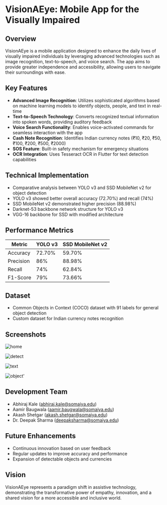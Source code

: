 # VisionAEye: Mobile App for the Visually Impaired

## Overview
VisionAEye is a mobile application designed to enhance the daily lives of visually impaired individuals by leveraging advanced technologies such as image recognition, text-to-speech, and voice search. The app aims to provide greater independence and accessibility, allowing users to navigate their surroundings with ease.

## Key Features
- **Advanced Image Recognition**: Utilizes sophisticated algorithms based on machine learning models to identify objects, people, and text in real-time
- **Text-to-Speech Technology**: Converts recognized textual information into spoken words, providing auditory feedback
- **Voice Search Functionality**: Enables voice-activated commands for seamless interaction with the app
- **Cash Note Recognition**: Identifies Indian currency notes (₹10, ₹20, ₹50, ₹100, ₹200, ₹500, ₹2000)
- **SOS Feature**: Built-in safety mechanism for emergency situations
- **OCR Integration**: Uses Tesseract OCR in Flutter for text detection capabilities

## Technical Implementation
- Comparative analysis between YOLO v3 and SSD MobileNet v2 for object detection
- YOLO v3 showed better overall accuracy (72.70%) and recall (74%)
- SSD MobileNet v2 demonstrated higher precision (88.98%)
- Darknet-53 backbone network structure for YOLO v3
- VGG-16 backbone for SSD with modified architecture

## Performance Metrics
| Metric | YOLO v3 | SSD MobileNet v2 |
|--------|---------|-----------------|
| Accuracy | 72.70% | 59.70% |
| Precision | 86% | 88.98% |
| Recall | 74% | 62.84% |
| F1-Score | 79% | 73.66% |

## Dataset
- Common Objects in Context (COCO) dataset with 91 labels for general object detection
- Custom dataset for Indian currency notes recognition
  
## Screenshots
![home](https://github.com/user-attachments/assets/42ffb1b8-65c8-44f1-a00a-e1852c1fe13d)

![detect](https://github.com/user-attachments/assets/ceb15b54-2019-480f-97e1-174d03238e99)

![text](https://github.com/user-attachments/assets/14016428-28c0-434d-b459-f9edff86c2d4)

![object'](https://github.com/user-attachments/assets/22da3277-7483-40cd-b7b2-4bc5c9ecf5fe)

## Development Team
- Abhiraj Kale (abhiraj.kale@somaiya.edu)
- Aamir Baugwala (aamir.baugwala@somaiya.edu)
- Akash Shetgar (akash.shetgar@somaiya.edu)
- Dr. Deepak Sharma (deepaksharma@somaiya.edu)

## Future Enhancements
- Continuous innovation based on user feedback
- Regular updates to improve accuracy and performance
- Expansion of detectable objects and currencies

## Vision
VisionAEye represents a paradigm shift in assistive technology, demonstrating the transformative power of empathy, innovation, and a shared vision for a more accessible and inclusive world.
